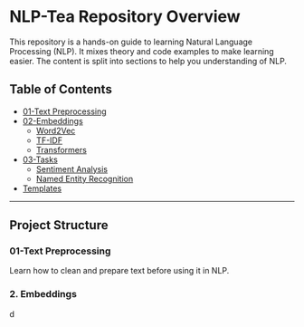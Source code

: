 # NLP-Tea Repository Overview

This repository is a hands-on guide to learning Natural Language Processing (NLP). It mixes theory and code examples to make learning easier. The content is split into sections to help you understanding of NLP.

## Table of Contents
- [01-Text Preprocessing](#01-text-preprocessing)
- [02-Embeddings](#02-embeddings)
  - [Word2Vec](#word2vec)
  - [TF-IDF](#tf-idf)
  - [Transformers](#transformers)
- [03-Tasks](#03-tasks)
  - [Sentiment Analysis](#sentiment-analysis)
  - [Named Entity Recognition](#named-entity-recognition)
- [Templates](#templates)

---

## Project Structure

### 01-**Text Preprocessing**  
   Learn how to clean and prepare text before using it in NLP.

### 2. **Embeddings**  












































d
